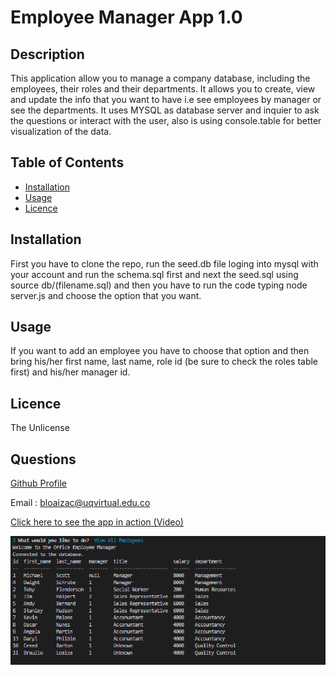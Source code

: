 
# Employee Manager App 1.0

## Description
This application allow you to manage a company database, including the employees, their roles and their departments. It allows you to create, view and update the info that you want to have i.e see employees by manager  or see the departments. It uses MYSQL as database server and inquier to ask the questions  or interact with the user, also is using console.table for better visualization of the data. 



## Table of Contents

- [Installation](#installation)
- [Usage](#usage)
- [Licence](#licence)


## Installation
First you have to clone the repo, run the seed.db file loging into mysql with your account and run the schema.sql first and next the seed.sql using source db/(filename.sql) and then you have to run the code typing node server.js and choose the option that you want.

## Usage
If you want to add an employee you have to choose that option and then bring his/her first name, last name, role id (be sure to check the roles table first) and his/her manager id.

## Licence
The Unlicense

## Questions
[Github Profile](https://github.com/braulioloaizac)

Email : bloaizac@uqvirtual.edu.co

[Click here to see the app in action (Video)](https://drive.google.com/file/d/1Jc-BPaByJrRndvbH2qHThCoRCNvGbDYq/view)



![alt text](./screenshot.png/ "snapshot")
